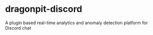 # dragonpit-discord
A plugin based real-time analytics and anomaly detection platform for Discord chat 
